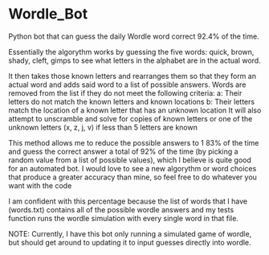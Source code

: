 # Wordle_Bot
Python bot that can guess the daily Wordle word correct 92.4% of the time.

Essentially the algorythm works by guessing the five words: quick, brown, shady, cleft, gimps to see what letters in the alphabet are in the actual word.

It then takes those known letters and rearranges them so that they form an actual word and adds said word to a list of possible answers. Words are removed from the list if they do not meet the following criteria:
a: Their letters do not match the known letters and known locations
b: Their letters match the location of a known letter that has an unknown location
It will also attempt to unscramble and solve for copies of known letters or one of the unknown letters (x, z, j, v) if less than 5 letters are known

This method allows me to reduce the possible answers to 1 83% of the time and guess the correct answer a total of 92% of the time (by picking a random value from a list of possible values), which I believe is quite good for an automated bot. I would love to see a new algorythm or word choices that produce a greater accuracy than mine, so feel free to do whatever you want with the code

I am confident with this percentage because the list of words that I have (words.txt) contains all of the possible wordle answers and my tests function runs the wordle simulation with every single word in that file.

NOTE: Currently, I have this bot only running a simulated game of wordle, but should get around to updating it to input guesses directly into wordle.
